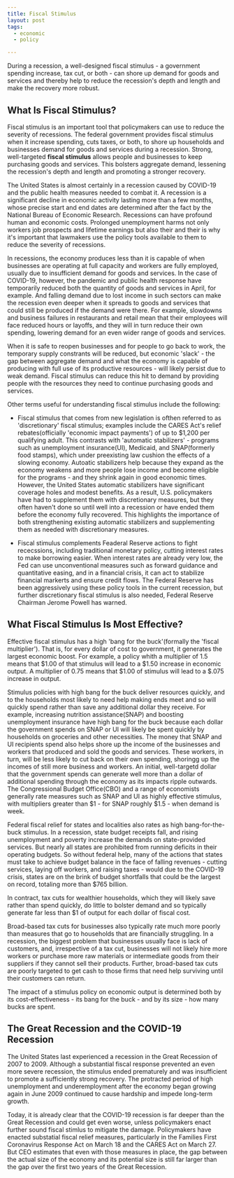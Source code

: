 ```yaml
---
title: Fiscal Stimulus
layout: post
tags:
  - economic
  - policy

---
```


During a recession, a well-designed fiscal stimulus - a government spending increase, tax cut, or both - can shore up demand 
for goods and services and thereby help to reduce the recession's depth and length and make the recovery more robust.

## What Is Fiscal Stimulus?

Fiscal stimulus is an important tool that policymakers can use to reduce the severity of recessions. The federal government
provides fiscal stimulus when it increase spending, cuts taxes, or both, to shore up households and businesses demand for 
goods and services during a recession. Strong, well-targeted **fiscal stimulus** allows people and businesses to keep 
purchasing goods and services. This bolsters aggregate demand, lessening the recession's depth and length and promoting a 
stronger recovery.

The United States is almost certainly in a recession caused by COVID-19 and the public health measures needed to combat it.
A recession is a significant decline in economic activity lasting more than a few months, whose precise start and end dates
are determined after the fact by the National Bureau of Economic Research. Recessions can have profound human and economic
costs. Prolonged unemployment harms not only workers job prospects and lifetime earnings but also their and their is why
it's important that lawmakers use the policy tools available to them to reduce the severity of recessions.

In recessions, the economy produces less than it is capable of when businesses are operating at full capacity and workers 
are fully employed, usually due to insufficient demand for goods and services. In the case of COVID-19, however, the 
pandemic and public health response have temporarily reduced both the quantity of goods and services in April, for example.
And falling demand due to lost income in such sectors can make the recession even deeper when it spreads to goods and
services that could still be produced if the demand were there. For example, slowdowns and business failures in restaurants
and retail mean that their employees will face reduced hours or layoffs, and they will in turn reduce their own spending,
lowering demand for an even wider range of goods and services.

When it is safe to reopen businesses and for people to go back to work, the temporary supply constrants will be reduced,
but economic 'slack' - the gap between aggregate demand and what the economy is capable of producing with full use of its
productive resources - will likely persist due to weak demand. Fiscal stimulus can reduce this hit to demand by providing
people with the resources they need to continue purchasing goods and services.

Other terms useful for understanding fiscal stimulus include the following:

* Fiscal stimulus that comes from new legislation is ofthen referred to as 'discretionary' fiscal stimulus; examples
  include the CARES Act's relief rebates(officially 'economic impact payments') of up to $1,200 per qualifying adult.
  This contrasts with 'automatic stabilizers' - programs such as unemployment insurance(UI), Medicaid, and SNAP(formerly
  food stamps), which under preexisting law cushion the effects of a slowing economy. Autoatic stabilizers help because 
  they expand as the economy weakens and more people lose income and become eligible for the programs - and they shrink 
  again in good economic times. However, the United States automatic stabilizers have significant coverage holes and
  modest benefits. As a result, U.S. policymakers have had to supplement them with discretionary measures, but they often
  haven't done so until well into a recession or have ended them before the economy fully recovered. This highlights the
  importance of both strengthening existing automatic stabilizers and supplementing them as needed with discretionary
  measures.

* Fiscal stimulus complements Feaderal Reserve actions to fight rececssions, including traditional monetary policy, cutting
  interest rates to make borrowing easier. When interest rates are already very low, the Fed can use unconventional measures 
  such as forward guidance and quantitative easing, and in a financial crisis, it can act to stabilize financial markerts
  and ensure credit flows. The Federal Reserve has been aggressively using these policy tools in the current recession, but
  further discretionary fiscal stimulus is also needed, Federal Reserve Chairman Jerome Powell has warned.

## What Fiscal Stimulus Is Most Effective?

Effective fiscal stimulus has a high 'bang for the buck'(formally the 'fiscal multiplier'). That is, for every dollar of cost
to government, it generates the largest economic boost. For example, a policy whith a multiplier of 1.5 means that $1.00 of
that stimulus will lead to a $1.50 increase in economic output. A multiplier of 0.75 means that $1.00 of stimulus will lead to
a $.075 increase in output.

Stimulus policies with high bang for the buck deliver resources quickly, and to the households most likely to need help making
ends meet and so will quickly spend rather than save any additional dollar they receive. For example, increasing nutrition
assistance(SNAP) and boosting unemployment insurance have high bang for the buck because each dollar the government spends on
SNAP or UI will likely be spent quickly by households on groceries and other necessities. The money that SNAP and UI recipients
spend also helps shore up the income of the businesses and workers that produced and sold the goods and services. These workers, 
in turn, will be less likely to cut back on their own spending, shoringg up the incomes of still more business and workers. 
An initial, well-targetd dollar that the government spends can generate well more than a dollar of additional spending through 
the economy as its impacts ripple outwards. The Congressional Budget Office(CBO) and a range of economists generally rate
measures such as SNAP and UI as highly effective stimulus, with multipliers greater than $1 - for SNAP roughly $1.5 - when 
demand is week.

Federal fiscal relief for states and localities also rates as high bang-for-the-buck stimulus. In a recession, state budget
receipts fall, and rising unemployment and poverty increase the demands on state-provided services. But nearly all states are 
prohibited from running deficits in their operating budgets. So without federal help, many of the actions that states must take 
to achieve budget balance in the face of falling revenues - cutting services, laying off workers, and raising taxes - would due
to the COVID-19 crisis, states are on the brink of budget shortfalls that could be the largest on record, totaling more than
$765 billion.

In contract, tax cuts for wealthier households, which they will likely save rather than spend quickly, do little to bolster
demand and so typically generate far less than $1 of output for each dollar of fiscal cost.

Broad-based tax cuts for businesses also typically rate much more poorly than measures that go to households that are 
financially struggling. In a recession, the biggest problem that businesses usually face is lack of customers, and, irrespective 
of a tax cut, businesses will not likely hire more workers or purchase more raw materials or intermediate goods from their
suppliers if they cannot sell their products. Further, broad-based tax cuts are poorly targeted to get cash to those firms that
need help surviving until their customers can return.

The impact of a stimulus policy on economic output is determined both by its cost-effectiveness - its bang for the buck - and
by its size - how many bucks are spent.

## The Great Recession and the COVID-19 Recession

The United States last experienced a recession in the Great Recession of 2007 to 2009. Although a substantial fiscal response
prevented an even more severe recession, the stimulus ended prematurely and was insufficient to promote a sufficiently strong
recovery. The protracted period of high unemployment and underemployment after the economy began growing again in June 2009
continued to cause hardship and impede long-term growth.

Today, it is already clear that the COVID-19 recession is far deeper than the Great Recession and could get even worse,
unless policymakers enact further sound fiscal stimlus to mitigate the damage. Policymakers have enacted substatial fiscal
relief measures, particularly in the Families First Coronavirus Response Act on March 18 and the CARES Act on March 27.
But CEO estimates that even with those measures in place, the gap between the actual size of the economy and its potential
size is still far larger than the gap over the first two years of the Great Recession.


